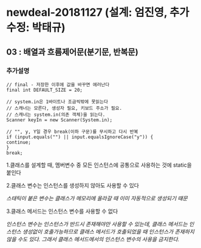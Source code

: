 # newdeal-20181127 (설계: 엄진영, 추가수정: 박태규)

## 03 : 배열과 흐름제어문(분기문, 반복문)

### 추가설명
~~~
// final - 저장한 이후에 값을 바꾸면 에러난다
final int DEFAULT_SIZE = 20;

// system.in은 1바이트나 조금씩밖에 못읽는다
// 스캐너는 모른다, 생성자 필요, 키보드 주소가 필요.
// 스캐너는 system.in(의존 객체)을 읽는다.
Scanner keyIn = new Scanner(System.in);

// "", y, Y일 경우 break(이하 구문)를 무시하고 다시 반복
if (input.equals("") || input.equalsIgnoreCase("y")) {
continue;
}
break;
~~~

1.클래스를 설계할 때, 멤버변수 중 모든 인스턴스에 공통으로 사용하는 것에 static을 붙인다

2.클래스 변수는 인스턴스를 생성하지 않아도 사용할 수 있다

*스태틱이 붙은 변수는 클래스가 메모리에 올라갈 때 이미 자동적으로 생성되기 떄문*

3.클래스 메서드는 인스턴스 변수를 사용할 수 없다

*인스턴스 변수는 인스턴스가 반드시 존재해야만 사용할 수 있는데, 클래스 메서드는 인스턴스 생성없이 호출가능하므로 클래스 메서드가 호출되었을 때 인스턴스가 존재하지 않을 수도 있다. 그래서 클래스 메서드에서의 인스턴스 변수의 사용을 금지한다.*

